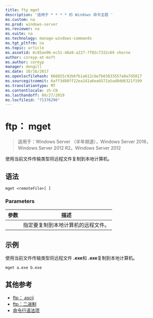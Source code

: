 ```yaml
---
title: ftp mget
description: '适用于 * * * * 的 Windows 命令主题 '
ms.custom: na
ms.prod: windows-server
ms.reviewer: na
ms.suite: na
ms.technology: manage-windows-commands
ms.tgt_pltfrm: na
ms.topic: article
ms.assetid: 6c85ae96-ec51-48a9-a227-7f02c7332c69 vhorne
author: coreyp-at-msft
ms.author: coreyp
manager: dongill
ms.date: 10/16/2017
ms.openlocfilehash: 666025c92b6fb1a612cbe7b83833557a8a7d5017
ms.sourcegitcommit: 6aff3d88ff22ea141a6ea6572a5ad8dd6321f199
ms.translationtype: MT
ms.contentlocale: zh-CN
ms.lasthandoff: 09/27/2019
ms.locfileid: "71376296"
---
```

# <a name="ftp-mget"></a>ftp： mget

>适用于：Windows Server （半年频道），Windows Server 2016，Windows Server 2012 R2，Windows Server 2012

使用当前文件传输类型将远程文件复制到本地计算机。   
## <a name="syntax"></a>语法  
```  
mget <remoteFile>[ ]  
```  
### <a name="parameters"></a>Parameters  

|  参数   |                        描述                        |
|--------------|-----------------------------------------------------------|
| <remoteFile> | 指定要复制到本地计算机的远程文件。 |

## <a name="BKMK_Examples"></a>示例  
使用当前文件传输类型将远程文件 **.exe**和 **.exe**复制到本地计算机。  
```  
mget a.exe b.exe  
```  
## <a name="additional-references"></a>其他参考  
-   [ftp： ascii](ftp-ascii.md)  
-   [ftp：二进制](ftp-binary.md)  
-   [命令行语法项](command-line-syntax-key.md)  
